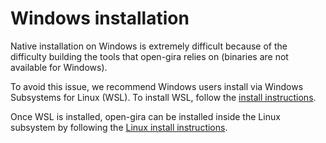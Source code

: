 # Windows installation

Native installation on Windows is extremely difficult because of the difficulty building the
tools that open-gira relies on (binaries are not available for Windows).

To avoid this issue, we recommend Windows users install via Windows Subsystems for Linux (WSL).
To install WSL, follow the [install
instructions](https://docs.microsoft.com/en-us/windows/wsl/install).

Once WSL is installed, open-gira can be installed inside the Linux subsystem by following the
[Linux install instructions](linux-mac.md).
